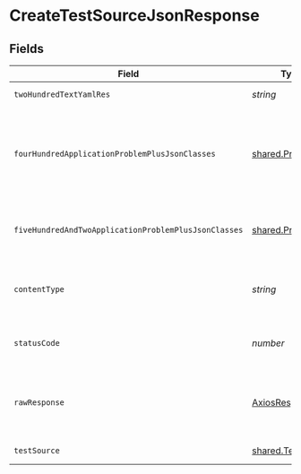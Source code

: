 # CreateTestSourceJsonResponse


## Fields

| Field                                                                                               | Type                                                                                                | Required                                                                                            | Description                                                                                         |
| --------------------------------------------------------------------------------------------------- | --------------------------------------------------------------------------------------------------- | --------------------------------------------------------------------------------------------------- | --------------------------------------------------------------------------------------------------- |
| `twoHundredTextYamlRes`                                                                             | *string*                                                                                            | :heavy_minus_sign:                                                                                  | successful operation                                                                                |
| `fourHundredApplicationProblemPlusJsonClasses`                                                      | [shared.Problem](../../../sdk/models/shared/problem.md)[]                                           | :heavy_minus_sign:                                                                                  | problem with test source definition - probably some bad input occurs (invalid JSON body or similar) |
| `fiveHundredAndTwoApplicationProblemPlusJsonClasses`                                                | [shared.Problem](../../../sdk/models/shared/problem.md)[]                                           | :heavy_minus_sign:                                                                                  | problem with communicating with kubernetes cluster                                                  |
| `contentType`                                                                                       | *string*                                                                                            | :heavy_check_mark:                                                                                  | HTTP response content type for this operation                                                       |
| `statusCode`                                                                                        | *number*                                                                                            | :heavy_check_mark:                                                                                  | HTTP response status code for this operation                                                        |
| `rawResponse`                                                                                       | [AxiosResponse](https://axios-http.com/docs/res_schema)                                             | :heavy_check_mark:                                                                                  | Raw HTTP response; suitable for custom response parsing                                             |
| `testSource`                                                                                        | [shared.TestSource](../../../sdk/models/shared/testsource.md)                                       | :heavy_minus_sign:                                                                                  | successful operation                                                                                |